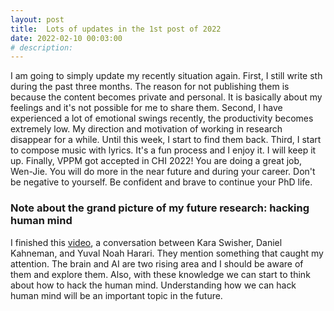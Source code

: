 ```yaml
---
layout: post
title:  Lots of updates in the 1st post of 2022
date: 2022-02-10 00:03:00
# description: 
---
```


I am going to simply update my recently situation again. First, I still write sth during the past three months. The reason for not publishing them is because the content becomes private and personal. It is basically about my feelings and it's not possible for me to share them. Second, I have experienced a lot of emotional swings recently, the productivity becomes extremely low. My direction and motivation of working in research disappear for a while. Until this week, I start to find them back. Third, I start to compose music with lyrics. It's a fun process and I enjoy it. I will keep it up. Finally, VPPM got accepted in CHI 2022! You are doing a great job, Wen-Jie. You will do more in the near future and during your career. Don't be negative to yourself. Be confident and brave to continue your PhD life.

### Note about the grand picture of my future research: hacking human mind

I finished this [video](https://www.youtube.com/watch?v=7yhg7NmTeVg), a conversation between Kara Swisher, Daniel Kahneman, and Yuval Noah Harari. They mention something that caught my attention. The brain and AI are two rising area and I should be aware of them and explore them. Also, with these knowledge we can start to think about how to hack the human mind. Understanding how we can hack human mind will be an important topic in the future.
